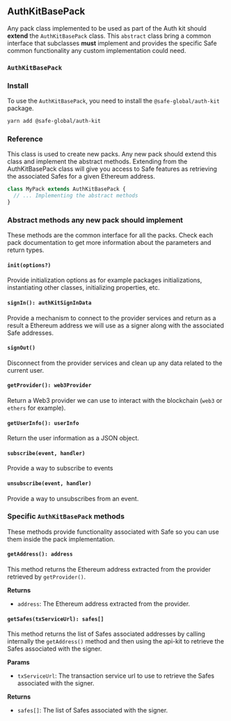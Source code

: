 ## AuthKitBasePack

Any pack class implemented to be used as part of the Auth kit should **extend** the `AuthKitBasePack` class. This `abstract` class bring a common interface that subclasses **must** implement and provides the specific Safe common functionality any custom implementation could need.

### `AuthKitBasePack`

### Install

To use the `AuthKitBasePack`, you need to install the `@safe-global/auth-kit` package.

```bash
yarn add @safe-global/auth-kit
```

### Reference

This class is used to create new packs. Any new pack should extend this class and implement the abstract methods. Extending from the AuthKitBasePack class will give you access to Safe features as retrieving the associated Safes for a given Ethereum address.

```typescript
class MyPack extends AuthKitBasePack {
  // ... Implementing the abstract methods
}
```

### Abstract methods any new pack should implement

These methods are the common interface for all the packs. Check each pack documentation to get more information about the parameters and return types.

#### `init(options?)`
Provide initialization options as for example packages initializations, instantiating other classes, initializing properties, etc.

#### `signIn(): authKitSignInData`
Provide a mechanism to connect to the provider services and return as a result a Ethereum address we will use as a signer along with the associated Safe addresses.

#### `signOut()`
Disconnect from the provider services and clean up any data related to the current user.

#### `getProvider(): web3Provider`
Return a Web3 provider we can use to interact with the blockchain (`web3` or `ethers` for example).

#### `getUserInfo(): userInfo`
Return the user information as a JSON object.

#### `subscribe(event, handler)`
Provide a way to subscribe to events

#### `unsubscribe(event, handler)`
Provide a way to unsubscribes from an event.

### Specific `AuthKitBasePack` methods

These methods provide functionality associated with Safe so you can use them inside the pack implementation.

#### `getAddress(): address`
This method returns the Ethereum address extracted from the provider retrieved by `getProvider()`.

**Returns**
- `address`: The Ethereum address extracted from the provider.

#### `getSafes(txServiceUrl): safes[]`
This method returns the list of Safes associated addresses by calling internally the `getAddress()` method and then using the api-kit to retrieve the Safes associated with the signer.

**Params**
- `txServiceUrl`: The transaction service url to use to retrieve the Safes associated with the signer.

**Returns**
- `safes[]`: The list of Safes associated with the signer.





